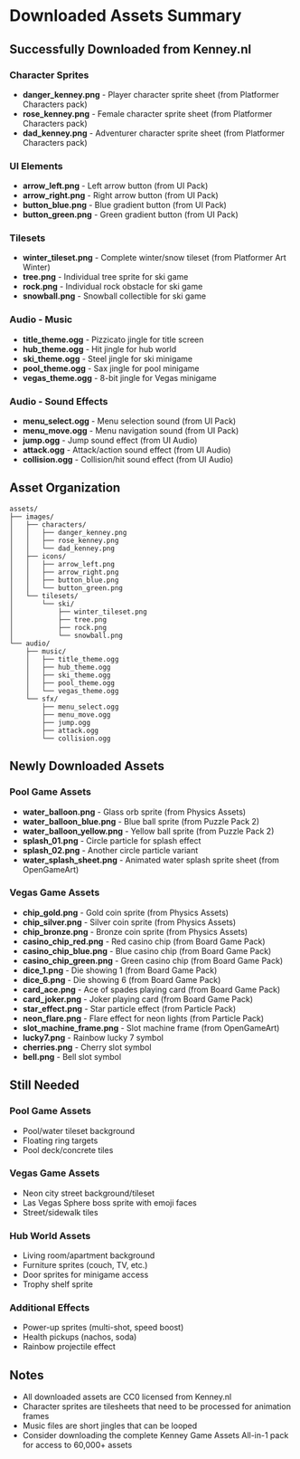 # Downloaded Assets Summary

## Successfully Downloaded from Kenney.nl

### Character Sprites
- **danger_kenney.png** - Player character sprite sheet (from Platformer Characters pack)
- **rose_kenney.png** - Female character sprite sheet (from Platformer Characters pack)
- **dad_kenney.png** - Adventurer character sprite sheet (from Platformer Characters pack)

### UI Elements
- **arrow_left.png** - Left arrow button (from UI Pack)
- **arrow_right.png** - Right arrow button (from UI Pack)
- **button_blue.png** - Blue gradient button (from UI Pack)
- **button_green.png** - Green gradient button (from UI Pack)

### Tilesets
- **winter_tileset.png** - Complete winter/snow tileset (from Platformer Art Winter)
- **tree.png** - Individual tree sprite for ski game
- **rock.png** - Individual rock obstacle for ski game
- **snowball.png** - Snowball collectible for ski game

### Audio - Music
- **title_theme.ogg** - Pizzicato jingle for title screen
- **hub_theme.ogg** - Hit jingle for hub world
- **ski_theme.ogg** - Steel jingle for ski minigame
- **pool_theme.ogg** - Sax jingle for pool minigame
- **vegas_theme.ogg** - 8-bit jingle for Vegas minigame

### Audio - Sound Effects
- **menu_select.ogg** - Menu selection sound (from UI Pack)
- **menu_move.ogg** - Menu navigation sound (from UI Pack)
- **jump.ogg** - Jump sound effect (from UI Audio)
- **attack.ogg** - Attack/action sound effect (from UI Audio)
- **collision.ogg** - Collision/hit sound effect (from UI Audio)

## Asset Organization

```
assets/
├── images/
│   ├── characters/
│   │   ├── danger_kenney.png
│   │   ├── rose_kenney.png
│   │   └── dad_kenney.png
│   ├── icons/
│   │   ├── arrow_left.png
│   │   ├── arrow_right.png
│   │   ├── button_blue.png
│   │   └── button_green.png
│   └── tilesets/
│       └── ski/
│           ├── winter_tileset.png
│           ├── tree.png
│           ├── rock.png
│           └── snowball.png
└── audio/
    ├── music/
    │   ├── title_theme.ogg
    │   ├── hub_theme.ogg
    │   ├── ski_theme.ogg
    │   ├── pool_theme.ogg
    │   └── vegas_theme.ogg
    └── sfx/
        ├── menu_select.ogg
        ├── menu_move.ogg
        ├── jump.ogg
        ├── attack.ogg
        └── collision.ogg
```

## Newly Downloaded Assets

### Pool Game Assets
- **water_balloon.png** - Glass orb sprite (from Physics Assets)
- **water_balloon_blue.png** - Blue ball sprite (from Puzzle Pack 2)
- **water_balloon_yellow.png** - Yellow ball sprite (from Puzzle Pack 2)
- **splash_01.png** - Circle particle for splash effect
- **splash_02.png** - Another circle particle variant
- **water_splash_sheet.png** - Animated water splash sprite sheet (from OpenGameArt)

### Vegas Game Assets
- **chip_gold.png** - Gold coin sprite (from Physics Assets)
- **chip_silver.png** - Silver coin sprite (from Physics Assets)
- **chip_bronze.png** - Bronze coin sprite (from Physics Assets)
- **casino_chip_red.png** - Red casino chip (from Board Game Pack)
- **casino_chip_blue.png** - Blue casino chip (from Board Game Pack)
- **casino_chip_green.png** - Green casino chip (from Board Game Pack)
- **dice_1.png** - Die showing 1 (from Board Game Pack)
- **dice_6.png** - Die showing 6 (from Board Game Pack)
- **card_ace.png** - Ace of spades playing card (from Board Game Pack)
- **card_joker.png** - Joker playing card (from Board Game Pack)
- **star_effect.png** - Star particle effect (from Particle Pack)
- **neon_flare.png** - Flare effect for neon lights (from Particle Pack)
- **slot_machine_frame.png** - Slot machine frame (from OpenGameArt)
- **lucky7.png** - Rainbow lucky 7 symbol
- **cherries.png** - Cherry slot symbol
- **bell.png** - Bell slot symbol

## Still Needed

### Pool Game Assets
- Pool/water tileset background
- Floating ring targets
- Pool deck/concrete tiles

### Vegas Game Assets
- Neon city street background/tileset
- Las Vegas Sphere boss sprite with emoji faces
- Street/sidewalk tiles

### Hub World Assets
- Living room/apartment background
- Furniture sprites (couch, TV, etc.)
- Door sprites for minigame access
- Trophy shelf sprite

### Additional Effects
- Power-up sprites (multi-shot, speed boost)
- Health pickups (nachos, soda)
- Rainbow projectile effect

## Notes
- All downloaded assets are CC0 licensed from Kenney.nl
- Character sprites are tilesheets that need to be processed for animation frames
- Music files are short jingles that can be looped
- Consider downloading the complete Kenney Game Assets All-in-1 pack for access to 60,000+ assets